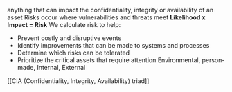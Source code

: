anything that can impact the confidentiality, integrity or availability of an asset
Risks occur where vulnerabilities and threats meet
**Likelihood x Impact = Risk**
We calculate risk to help:
- Prevent costly and disruptive events
- Identify improvements that can be made to systems and processes
- Determine which risks can be tolerated
- Prioritize the critical assets that require attention
Environmental, person-made, Internal, External



[[CIA (Confidentiality, Integrity, Availability) triad]]
